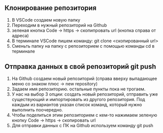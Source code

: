 ## Клонирование репозитория
1. В VSCode создаем новую папку 
2. Переходим в нужный репозиторий на Github
3. зеленая кнопка Code -> https -> скопипровать url (кнопка справа от адреса)
4. В терминале VSCode пишем команду:
git clone <скопированный url>
5. Сменьть папку на папку с репозиторием с помощью команды cd в терминале

## Отправка данных в свой репозиторий git push
1. На Github создаем новый репозиторий (справа вверху выпадающее меню со знаком плюс -> new repository)
2. Задаем имя репозиторию. остальные пункты пока не трогаем.
3. У нас на выбор 3 опции: создать новый репозиторий, отправить уже существующий и импортировать из другого репозитория. Под каждым из вариантов указан список команд, который нужно выполнить поочередно.
4. Чтобы поделиться этим репозиторием с кем-то нажимаем зеленую кнопку Code -> https -> скопировать url
5. Для отправки данных с ПК на Github используем команду git push
